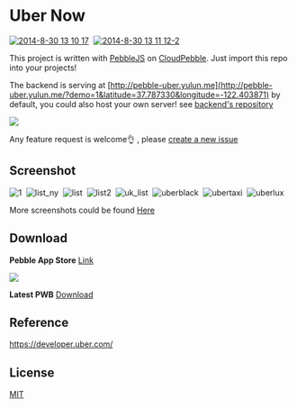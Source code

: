 Uber Now
========
[![2014-8-30 13 10 17](https://cloud.githubusercontent.com/assets/690703/4098505/f857572c-3025-11e4-8335-aa5ff371e210.jpg)](https://cloud.githubusercontent.com/assets/690703/4098516/8cfc661a-3026-11e4-94ec-e872c27ec2f2.jpg)&nbsp;
[![2014-8-30 13 11 12-2](https://cloud.githubusercontent.com/assets/690703/4098498/54b07842-3025-11e4-84d2-7c2cdda15524.jpg)
](https://cloud.githubusercontent.com/assets/690703/4098515/82681c44-3026-11e4-871f-2b78b477bd3d.jpg)

This project is written with [PebbleJS](https://github.com/pebble/pebblejs) on [CloudPebble](https://cloudpebble.net/). Just import this repo into your projects!

The backend is serving at [http://pebble-uber.yulun.me](http://pebble-uber.yulun.me/?demo=1&latitude=37.787330&longitude=-122.403871) by default, you could also host your own server! see [backend's repository](https://github.com/imZack/pebble-uber-backend)

[![](http://pblweb.com/badge/53f8aeecfa4b5cd3bd00017a/black/medium/)](https://apps.getpebble.com/applications/53f8aeecfa4b5cd3bd00017a)

Any feature request is welcome:ok_hand: , please [create a new issue](https://github.com/imZack/pebble-uber/issues/new)

Screenshot
----------
![1](https://cloud.githubusercontent.com/assets/690703/4021109/eae078ce-2ae1-11e4-9e94-cdf370279475.png)&nbsp;
![list_ny](https://cloud.githubusercontent.com/assets/690703/4098162/1f2f09a0-3006-11e4-8e94-82d00389d9de.png)&nbsp;
![list](https://cloud.githubusercontent.com/assets/690703/4098163/1f2f935c-3006-11e4-829b-7049ab356374.png)&nbsp;
![list2](https://cloud.githubusercontent.com/assets/690703/4098164/1f30792a-3006-11e4-9f5d-941a506679cd.png)&nbsp;
![uk_list](https://cloud.githubusercontent.com/assets/690703/4098165/22f2d166-3006-11e4-8d7e-e31785f7dc03.png)&nbsp;
![uberblack](https://cloud.githubusercontent.com/assets/690703/4098149/cd9c8ea0-3005-11e4-90a3-4ce1f2138077.png)&nbsp;
![ubertaxi](https://cloud.githubusercontent.com/assets/690703/4098154/d226302a-3005-11e4-9b34-fa5967811e14.png)&nbsp;
![uberlux](https://cloud.githubusercontent.com/assets/690703/4098151/d20c902a-3005-11e4-9ea0-518800ed9d59.png)&nbsp;

More screenshots could be found [Here](https://github.com/imZack/pebble-uber/issues/1)

Download
--------

**Pebble App Store** [Link](https://apps.getpebble.com/applications/53f8aeecfa4b5cd3bd00017a)

[![](http://chart.apis.google.com/chart?chs=200x200&cht=qr&chld=|1&chl=https://apps.getpebble.com/applications/53f8aeecfa4b5cd3bd00017a)](https://apps.getpebble.com/applications/53f8aeecfa4b5cd3bd00017a)

**Latest PWB** [Download](https://github.com/imZack/pebble-uber/releases/download/v2.0/Uber_Now.v2.1.pbw)


Reference
---------
https://developer.uber.com/

License
-------
[MIT](http://yulun.mit-license.org/)
